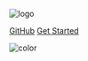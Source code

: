 ![logo](https://habrastorage.org/web/ced/5e8/bcb/ced5e8bcbc324b15964a7b3eb805aaf5.png)

[GitHub](https://github.com/SerafimArts/Railgun)
[Get Started](/README)

![color](#fff)
